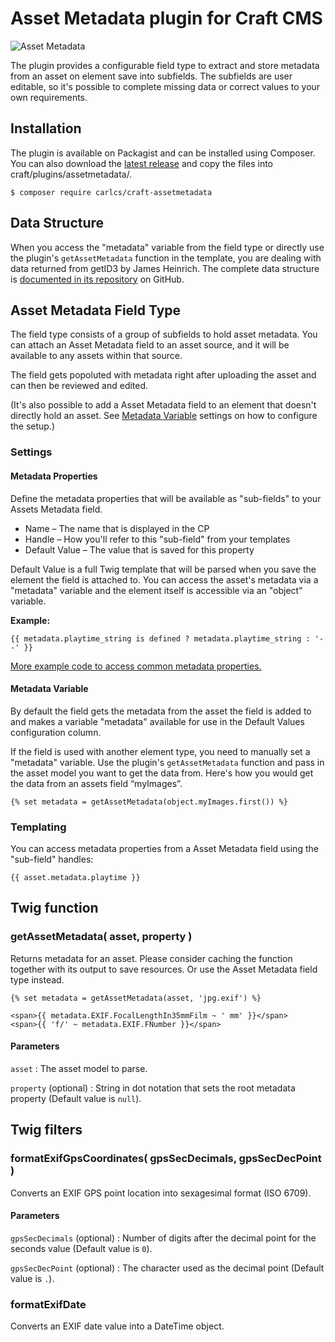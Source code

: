 # Asset Metadata plugin for Craft CMS

![Asset Metadata](https://github.com/carlcs/craft-assetmetadata/blob/master/resources/screenshot.png)

The plugin provides a configurable field type to extract and store metadata from an asset on element save into subfields. The subfields are user editable, so it's possible to complete missing data or correct values to your own requirements.

## Installation

The plugin is available on Packagist and can be installed using Composer. You can also download the [latest release][0] and copy the files into craft/plugins/assetmetadata/.

```
$ composer require carlcs/craft-assetmetadata
```


  [0]: https://github.com/carlcs/craft-assetmetadata/releases/latest

## Data Structure

When you access the "metadata" variable from the field type or directly use the plugin's `getAssetMetadata` function in the template, you are dealing with data returned from getID3 by James Heinrich. The complete data structure is [documented in its repository][1] on GitHub.


  [1]: https://github.com/JamesHeinrich/getID3/blob/master/structure.txt

## Asset Metadata Field Type

The field type consists of a group of subfields to hold asset metadata. You can attach an Asset Metadata field to an asset source, and it will be available to any assets within that source.

The field gets popoluted with metadata right after uploading the asset and can then be reviewed and edited.

(It's also possible to add a Asset Metadata field to an element that doesn't directly hold an asset. See [Metadata Variable](#metadata-variable) settings on how to configure the setup.)

### Settings

#### Metadata Properties

Define the metadata properties that will be available as "sub-fields" to your Assets Metadata field.

- Name – The name that is displayed in the CP
- Handle – How you'll refer to this "sub-field" from your templates
- Default Value – The value that is saved for this property

Default Value is a full Twig template that will be parsed when you save the element the field is attached to. You can access the asset's metadata via a "metadata" variable and the element itself is accessible via an "object" variable.

**Example:**

```twig
{{ metadata.playtime_string is defined ? metadata.playtime_string : '--' }}
```

[More example code to access common metadata properties.][3]


  [3]: _examples/common-properties.md

#### Metadata Variable

By default the field gets the metadata from the asset the field is added to and makes a variable "metadata" available for use in the Default Values configuration column.

If the field is used with another element type, you need to manually set a "metadata" variable. Use the plugin's `getAssetMetadata` function and pass in the asset model you want to get the data from. Here's how you would get the data from an assets field “myImages”.

```twig
{% set metadata = getAssetMetadata(object.myImages.first()) %}
```

### Templating

You can access metadata properties from a Asset Metadata field using the "sub-field" handles:

```twig
{{ asset.metadata.playtime }}
```

## Twig function

### getAssetMetadata( asset, property )

Returns metadata for an asset. Please consider caching the function together with its output to save resources. Or use the Asset Metadata field type instead.

```twig
{% set metadata = getAssetMetadata(asset, 'jpg.exif') %}

<span>{{ metadata.EXIF.FocalLengthIn35mmFilm ~ ' mm' }}</span>
<span>{{ 'f/' ~ metadata.EXIF.FNumber }}</span>
```

#### Parameters

`asset`
:   The asset model to parse.

`property` (optional)
:   String in dot notation that sets the root metadata property (Default value is `null`).

## Twig filters

### formatExifGpsCoordinates( gpsSecDecimals, gpsSecDecPoint )

Converts an EXIF GPS point location into sexagesimal format (ISO 6709).

#### Parameters

`gpsSecDecimals` (optional)
:   Number of digits after the decimal point for the seconds value (Default value is `0`).

`gpsSecDecPoint` (optional)
:   The character used as the decimal point (Default value is `.`).

### formatExifDate

Converts an EXIF date value into a DateTime object.

